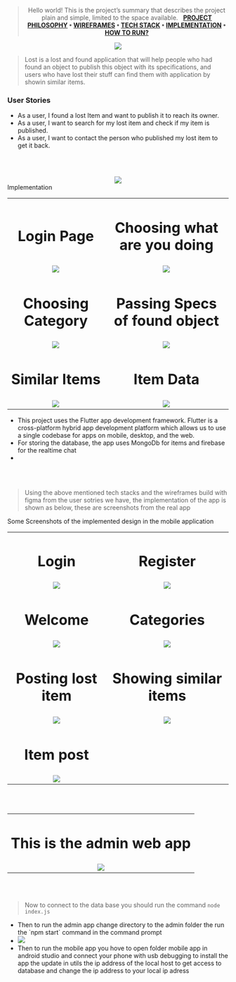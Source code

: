 <div align="center">
  <img src="./Readme/title.png" alt="">
  
  > Hello world! This is the project’s summary that describes the project plain and simple, limited to the space available.  
**[PROJECT PHILOSOPHY](#project-philosophy) • [WIREFRAMES](#wireframes) • [TECH STACK](#tech-stack) • [IMPLEMENTATION](#implementation) • [HOW TO RUN?](#how-to-run)**
</div>


<div align="center">
  <img id="project-philosophy" src="./Readme/ph.png"/>
</div>

  > Lost is a lost and found application that will help people who had found an object to publish this object with its
  specifications, and users who have lost their stuff can find them with application by showin similar items.
  
  ### User Stories
  - As a user, I found a lost Item and want to publish it to reach its owner.
  - As a user, I want to search for my lost item and check if my item is    published.
  - As a user, I want to contact the person who published my lost item to get it back.

  <br><br>  

  <div align="center">
    <img id="project-philosophy" src="./Readme/wf.png"/>
  </div>

<table align="center" style="text-align: center;">
  <tr>Implementation</tr>
  <tr>
    <td>
      <h1>Login Page</h1>
    </td>
    <td>
      <h1>Choosing what are you doing</h1>
    </td>
  </tr>

  <tr>
    <td><img src="./Readme/one.png" /></td>
    <td><img src="./Readme/2.png" /></td>

  </tr>
  <tr>
    <td>
      <h1>Choosing Category</h1>
    </td>
    <td>
      <h1>Passing Specs of found object</h1>
    </td>
  </tr>

  <tr>
    <td><img src="./Readme/three.png" /></td>
    <td><img src="./Readme/four.png" /></td>

  </tr>
  <tr>
    <td>
      <h1>Similar Items</h1>
    </td>
    <td>
      <h1>Item Data</h1>
    </td>
  </tr>

  <tr>
    <td><img src="./Readme/five.png" /></td>
    <td><img src="./Readme/six.png" /></td>

  </tr>

</table>
<ul>
  <li>
    This project uses the Flutter app development framework. Flutter is a cross-platform hybrid app development platform
    which allows us to use a single codebase for apps on mobile, desktop, and the web.
  </li>
  <li>
    For storing the database, the app uses MongoDb for items and firebase for the realtime chat
  </li>
  <li>
</ul>
<br><br>

> Using the above mentioned tech stacks and the wireframes build with figma from the user sotries we have, the
implementation of the app is shown as below, these are screenshots from the real app

<table align="center" style="text-align: center;">
  <tr>Some Screenshots of the implemented design in the mobile application</tr>
  <tr>
    <td>
      <h1>Login</h1>
    </td>
    <td>
      <h1>Register</h1>
    </td>

  <tr>
    <td>
      <img src="./Readme/sc1.jpg" />
    </td>
    <td>
      <img src="./Readme/sc2.jpg" />
    </td>
  </tr>
  <tr>
    <td>
      <h1>Welcome</h1>
    </td>
    <td>
      <h1>Categories</h1>
    </td>
  </tr>
  <tr>
    <td>
      <img src="./Readme/sc3.jpg" />
    </td>
    <td>
      <img src="./Readme/sc4.jpg" />
    </td>
  </tr>
  <tr>
    <td>
      <h1>Posting lost item</h1>
    </td>
    <td>
      <h1>Showing similar items</h1>
    </td>
  </tr>
  <tr>
    <td>
      <img src="./Readme/sc5.jpg" />
    </td>
    <td>
      <img src="./Readme/sc6.jpg" />
    </td>

  </tr>
  <tr><td><h1>Item post</h1></td></tr>
  <tr>
    <td>
      <img src="./Readme/sc6.jpg" />
    </td>

  </tr>

</table>
<br><br>
<table style="text-align: center;">
  <tr>
    <td>
      <h1>This is the admin web app</h1>
    </td>
  </tr>
  <tr>
    <td><img src="./Readme/admin.jpg" /></td>
  </tr>
</table>
<br><br>

> Now to connect to the data base you should run the command `node index.js`

<ul>
  <li>
    Then to run the admin app change directory to the admin folder the run the `npm start` command in the command prompt
  </li>
  <li>
    <img src="./Readme/runadmin.jpg" />
  </li>
  <li>
    Then to run the mobile app you hove to open folder mobile app in android studio and connect your phone with usb
    debugging to install the app the update in utils the ip address of the local host to get access to database and change the ip address to your local ip adress
  </li>


</ul>